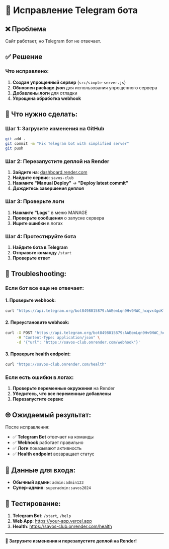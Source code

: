 # 🔧 Исправление Telegram бота

## ❌ Проблема
Сайт работает, но Telegram бот не отвечает.

## ✅ Решение

### Что исправлено:
1. **Создан упрощенный сервер** (`src/simple-server.js`)
2. **Обновлен package.json** для использования упрощенного сервера
3. **Добавлены логи** для отладки
4. **Упрощена обработка webhook**

## 🚀 Что нужно сделать:

### Шаг 1: Загрузите изменения на GitHub
```bash
git add .
git commit -m "Fix Telegram bot with simplified server"
git push
```

### Шаг 2: Перезапустите деплой на Render
1. **Зайдите на**: [dashboard.render.com](https://dashboard.render.com)
2. **Найдите сервис**: `savos-club`
3. **Нажмите "Manual Deploy"** → **"Deploy latest commit"**
4. **Дождитесь завершения деплоя**

### Шаг 3: Проверьте логи
1. **Нажмите "Logs"** в меню MANAGE
2. **Проверьте сообщения** о запуске сервера
3. **Ищите ошибки** в логах

### Шаг 4: Протестируйте бота
1. **Найдите бота в Telegram**
2. **Отправьте команду** `/start`
3. **Проверьте ответ**

## 🔧 Troubleshooting:

### Если бот все еще не отвечает:

#### 1. Проверьте webhook:
```bash
curl "https://api.telegram.org/bot8498015879:AAEemLqn9Hv9NWC_hcqvx4goKlVwNCFsT_c/getWebhookInfo"
```

#### 2. Переустановите webhook:
```bash
curl -X POST "https://api.telegram.org/bot8498015879:AAEemLqn9Hv9NWC_hcqvx4goKlVwNCFsT_c/setWebhook" \
     -H "Content-Type: application/json" \
     -d '{"url": "https://savos-club.onrender.com/webhook"}'
```

#### 3. Проверьте health endpoint:
```bash
curl "https://savos-club.onrender.com/health"
```

### Если есть ошибки в логах:
1. **Проверьте переменные окружения** на Render
2. **Убедитесь, что все переменные добавлены**
3. **Перезапустите сервис**

## 🌐 Ожидаемый результат:

После исправления:
- ✅ **Telegram Bot** отвечает на команды
- ✅ **Webhook** работает правильно
- ✅ **Логи** показывают активность
- ✅ **Health endpoint** возвращает статус

## 🔑 Данные для входа:
- **Обычный админ**: `admin:admin123`
- **Супер-админ**: `superadmin:savos2024`

## 📱 Тестирование:
1. **Telegram Bot**: `/start`, `/help`
2. **Web App**: https://your-app.vercel.app
3. **Health**: https://savos-club.onrender.com/health

---

**🚀 Загрузите изменения и перезапустите деплой на Render!**
